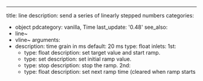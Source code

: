 ---
title: line
description: send a series of linearly stepped numbers
categories:
- object
pdcategory: vanilla,  Time
last_update: '0.48'
see_also:
- line~
- vline~
arguments:
- description: time grain in ms 
  default: 20 ms
  type: float
inlets:
  1st:
  - type: float
    description: set target value and start ramp.
  - type: set <float>
    description: set initial ramp value.
  - type: stop
    description: stop the ramp.
  2nd:
  - type: float
    description: set next ramp time (cleared when ramp starts
